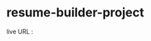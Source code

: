 # resume-builder-project
live URL :[](file:///C:/Users/vigna/OneDrive/Desktop/Resume%20Builder/index.html)
